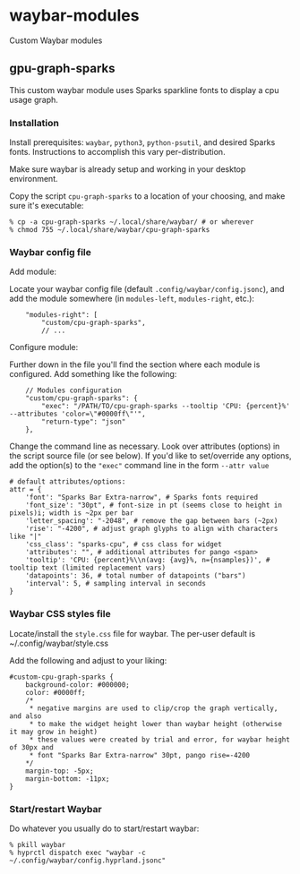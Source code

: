 # waybar-modules
Custom Waybar modules

## gpu-graph-sparks

This custom waybar module uses Sparks sparkline fonts to display a cpu usage graph.

### Installation

Install prerequisites: `waybar`, `python3`, `python-psutil`, and desired Sparks fonts. Instructions to accomplish this vary per-distribution.

Make sure waybar is already setup and working in your desktop environment.

Copy the script `cpu-graph-sparks` to a location of your choosing, and make sure it's executable:

```
% cp -a cpu-graph-sparks ~/.local/share/waybar/ # or wherever
% chmod 755 ~/.local/share/waybar/cpu-graph-sparks
```

### Waybar config file

Add module:

Locate your waybar config file (default `.config/waybar/config.jsonc`), and
add the module somewhere (in `modules-left`, `modules-right`, etc.):
```
    "modules-right": [
        "custom/cpu-graph-sparks",
        // ...
```

Configure module:

Further down in the file you'll find the section where each module is configured. Add something like the following:

```
    // Modules configuration
    "custom/cpu-graph-sparks": {
        "exec": "/PATH/TO/cpu-graph-sparks --tooltip 'CPU: {percent}%' --attributes 'color=\"#0000ff\"'",
        "return-type": "json"
    },
```

Change the command line as necessary. Look over attributes (options) in the script source file (or see below). If you'd like to set/override any options, add the option(s) to the `"exec"` command line in the form `--attr value`

```
# default attributes/options:
attr = {
    'font': "Sparks Bar Extra-narrow", # Sparks fonts required
    'font_size': "30pt", # font-size in pt (seems close to height in pixels)i; width is ~2px per bar
    'letter_spacing': "-2048", # remove the gap between bars (~2px)
    'rise': "-4200", # adjust graph glyphs to align with characters like "|"
    'css_class': "sparks-cpu", # css class for widget
    'attributes': "", # additional attributes for pango <span>
    'tooltip': 'CPU: {percent}%\\n(avg: {avg}%, n={nsamples})', # tooltip text (limited replacement vars)
    'datapoints': 36, # total number of datapoints ("bars")
    'interval': 5, # sampling interval in seconds
}
```

### Waybar CSS styles file

Locate/install the `style.css` file for waybar. The per-user default is ~/.config/waybar/style.css

Add the following and adjust to your liking:

```
#custom-cpu-graph-sparks {
    background-color: #000000;
    color: #0000ff;
    /*
     * negative margins are used to clip/crop the graph vertically, and also
     * to make the widget height lower than waybar height (otherwise it may grow in height)
     * these values were created by trial and error, for waybar height of 30px and
     * font "Sparks Bar Extra-narrow" 30pt, pango rise=-4200
    */
    margin-top: -5px;
    margin-bottom: -11px;
}
```

### Start/restart Waybar

Do whatever you usually do to start/restart waybar:

```
% pkill waybar
% hyprctl dispatch exec "waybar -c ~/.config/waybar/config.hyprland.jsonc"
```

